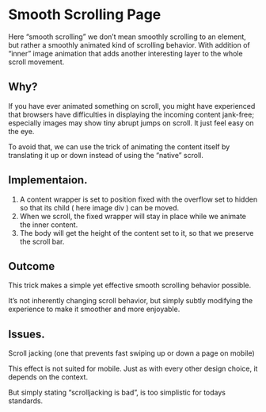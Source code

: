 # Smooth Scrolling Page

Here “smooth scrolling” we don’t mean smoothly scrolling to an element, but rather a smoothly animated kind of scrolling behavior. With addition of “inner” image animation that adds another interesting layer to the whole scroll movement.

## Why?
If you have ever animated something on scroll, you might have experienced that browsers have difficulties in displaying the incoming content jank-free; especially images may show tiny abrupt jumps on scroll. It just feel easy on the eye. 

To avoid that, we can use the trick of animating the content itself by translating it up or down instead of using the “native” scroll.

## Implementaion.

1.  A content wrapper is set to position fixed with the overflow set to hidden so that its child ( here image div ) can be moved.
2. When we scroll, the fixed wrapper will stay in place while we animate the inner content.
3. The body will get the height of the content set to it, so that we preserve the scroll bar.

## Outcome

This trick makes a simple yet effective smooth scrolling behavior possible.

It’s not inherently changing scroll behavior, but simply subtly modifying the experience to make it smoother and more enjoyable.

## Issues.

 Scroll jacking (one that prevents fast swiping up or down a page on mobile) 

 This effect is not suited for mobile. Just as with every other design choice, it depends on the context.

 But simply stating “scrolljacking is bad”, is too simplistic for todays standards.
 



